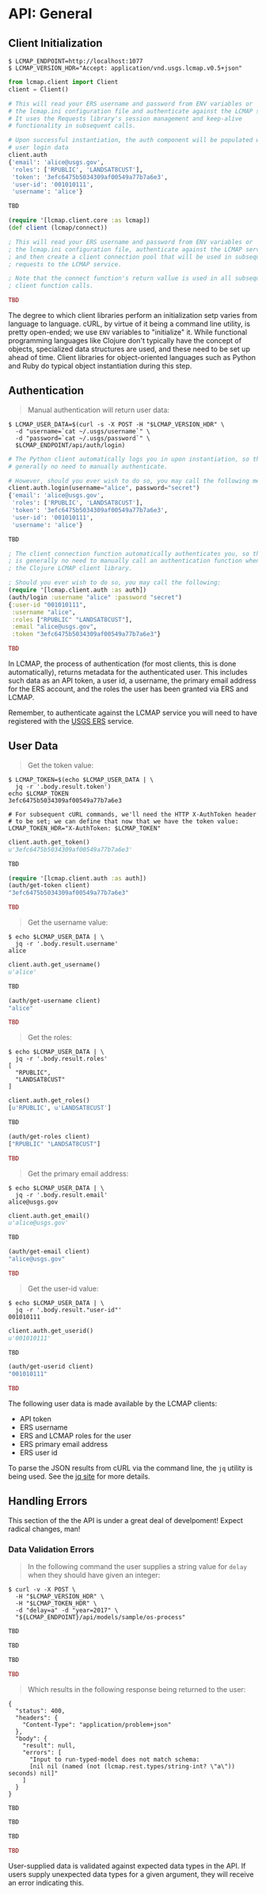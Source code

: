 # API: General

## Client Initialization


```shell
$ LCMAP_ENDPOINT=http://localhost:1077
$ LCMAP_VERSION_HDR="Accept: application/vnd.usgs.lcmap.v0.5+json"
```

```python
from lcmap.client import Client
client = Client()

# This will read your ERS username and password from ENV variables or
# the lcmap.ini configuration file and authenticate against the LCMAP service.
# It uses the Requests library's session management and keep-alive
# functionality in subsequent calls.

# Upon successful instantiation, the auth component will be populated with the
# user login data
client.auth
{'email': 'alice@usgs.gov',
 'roles': ['RPUBLIC', 'LANDSAT8CUST'],
 'token': '3efc6475b5034309af00549a77b7a6e3',
 'user-id': '001010111',
 'username': 'alice'}
```

```vb
TBD
```

```clojure
(require '[lcmap.client.core :as lcmap])
(def client (lcmap/connect))

; This will read your ERS username and password from ENV variables or
; the lcmap.ini configuration file, authenticate against the LCMAP service,
; and then create a client connection pool that will be used in subsequent
; requests to the LCMAP service.

; Note that the connect function's return vallue is used in all subsequent
; client function calls.
```

```ruby
TBD
```

The degree to which client libraries perform an initialization setp varies from language to language. cURL, by virtue of it being a command line utility, is pretty open-ended; we use ``ENV`` variables to "initialize" it. While functional programming languages like Clojure don't typically have the concept of objects, specialized data structures are used, and these need to be set up ahead of time. Client libraries for object-oriented languages such as Python and Ruby do typical object instantiation during this step.


## Authentication

> Manual authentication will return user data:

```shell
$ LCMAP_USER_DATA=$(curl -s -X POST -H "$LCMAP_VERSION_HDR" \
  -d "username=`cat ~/.usgs/username`" \
  -d "password=`cat ~/.usgs/password`" \
  $LCMAP_ENDPOINT/api/auth/login)
```

```python
# The Python client automatically logs you in upon instantiation, so there is
# generally no need to manually authenticate.

# However, should you ever wish to do so, you may call the following method:
client.auth.login(username="alice", password="secret")
{'email': 'alice@usgs.gov',
 'roles': ['RPUBLIC', 'LANDSAT8CUST'],
 'token': '3efc6475b5034309af00549a77b7a6e3',
 'user-id': '001010111',
 'username': 'alice'}

```

```vb
TBD
```

```clojure
; The client connection function automatically authenticates you, so there
; is generally no need to manually call an authentication function when using
; the Clojure LCMAP client library.

; Should you ever wish to do so, you may call the following:
(require '[lcmap.client.auth :as auth])
(auth/login :username "alice" :password "secret")
{:user-id "001010111",
 :username "alice",
 :roles ["RPUBLIC" "LANDSAT8CUST"],
 :email "alice@usgs.gov",
 :token "3efc6475b5034309af00549a77b7a6e3"}
```

```ruby
TBD
```

In LCMAP, the process of authentication (for most clients, this is done automatically), returns metadata for the authenticated user. This includes such data as an API token, a user id, a username, the primary email address for the ERS account, and the roles the user has been granted via ERS and LCMAP.

<aside class="info">
Remember, to authenticate against the LCMAP service you will need to have registered with the <a href="https://ers.cr.usgs.gov/login/">USGS ERS</a> service.
</aside>


## User Data

> Get the token value:

```shell
$ LCMAP_TOKEN=$(echo $LCMAP_USER_DATA | \
  jq -r '.body.result.token')
echo $LCMAP_TOKEN
3efc6475b5034309af00549a77b7a6e3

# For subsequent cURL commands, we'll need the HTTP X-AuthToken header
# to be set; we can define that now that we have the token value:
LCMAP_TOKEN_HDR="X-AuthToken: $LCMAP_TOKEN"
```

```python
client.auth.get_token()
u'3efc6475b5034309af00549a77b7a6e3'
```

```vb
TBD
```

```clojure
(require '[lcmap.client.auth :as auth])
(auth/get-token client)
"3efc6475b5034309af00549a77b7a6e3"
```

```ruby
TBD
```

> Get the username value:

```shell
$ echo $LCMAP_USER_DATA | \
  jq -r '.body.result.username'
alice
```

```python
client.auth.get_username()
u'alice'
```

```vb
TBD
```

```clojure
(auth/get-username client)
"alice"
```

```ruby
TBD
```

> Get the roles:

```shell
$ echo $LCMAP_USER_DATA | \
  jq -r '.body.result.roles'
[
  "RPUBLIC",
  "LANDSAT8CUST"
]
```

```python
client.auth.get_roles()
[u'RPUBLIC', u'LANDSAT8CUST']
```

```vb
TBD
```

```clojure
(auth/get-roles client)
["RPUBLIC" "LANDSAT8CUST"]
```

```ruby
TBD
```

> Get the primary email address:

```shell
$ echo $LCMAP_USER_DATA | \
  jq -r '.body.result.email'
alice@usgs.gov
```

```python
client.auth.get_email()
u'alice@usgs.gov'
```

```vb
TBD
```

```clojure
(auth/get-email client)
"alice@usgs.gov"
```

```ruby
TBD
```

> Get the user-id value:

```shell
$ echo $LCMAP_USER_DATA | \
  jq -r '.body.result."user-id"'
001010111
```

```python
client.auth.get_userid()
u'001010111'
```

```vb
TBD
```

```clojure
(auth/get-userid client)
"001010111"
```

```ruby
TBD
```

The following user data is made available by the LCMAP clients:

* API token
* ERS username
* ERS and LCMAP roles for the user
* ERS primary email address
* ERS user id


<aside class="info">
To parse the JSON results from cURL via the command line, the <code>jq</code>  utility is being used. See the <a href="https://stedolan.github.io/jq/">jq site</a> for more details.
</aside>


## Handling Errors

<aside class="danger">
This section of the the API is under a great deal of develpoment! Expect radical changes, man!
</aside>

### Data Validation Errors

> In the following command the user supplies a string value for ``delay`` when they should have given an integer:

```shell
$ curl -v -X POST \
  -H "$LCMAP_VERSION_HDR" \
  -H "$LCMAP_TOKEN_HDR" \
  -d "delay=a" -d "year=2017" \
  "${LCMAP_ENDPOINT}/api/models/sample/os-process"
```

```python
TBD
```

```vb
TBD
```

```clojure
TBD
```

```ruby
TBD
```

> Which results in the following response being returned to the user:

```shell
{
  "status": 400,
  "headers": {
    "Content-Type": "application/problem+json"
  },
  "body": {
    "result": null,
    "errors": [
      "Input to run-typed-model does not match schema:
      [nil nil (named (not (lcmap.rest.types/string-int? \"a\")) seconds) nil]"
    ]
  }
}
```

```python
TBD
```

```vb
TBD
```

```clojure
TBD
```

```ruby
TBD
```

User-supplied data is validated against expected data types in the API. If users supply unexpected data types for a given argument, they will receive an error indicating this.
